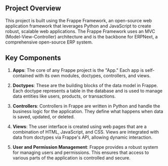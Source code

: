 ## Project Overview

This project is built using the Frappe Framework, an open-source web application framework that leverages Python and JavaScript to create robust, scalable web applications. The Frappe Framework uses an MVC (Model-View-Controller) architecture and is the backbone for ERPNext, a comprehensive open-source ERP system.

## Key Components

1. **Apps**: The core of any Frappe project is the "App." Each app is self-contained with its own modules, doctypes, controllers, and views.

2. **Doctypes**: These are the building blocks of the data model in Frappe. Each doctype represents a table in the database and is used to manage data entities like users, products, or transactions.

3. **Controllers**: Controllers in Frappe are written in Python and handle the business logic for the application. They define what happens when data is saved, updated, or deleted.

4. **Views**: The user interface is created using web pages that are a combination of HTML, JavaScript, and CSS. Views are integrated with data from doctypes via Frappe's API, allowing dynamic interaction.

5. **User and Permission Management**: Frappe provides a robust system for managing users and permissions. This ensures that access to various parts of the application is controlled and secure.

